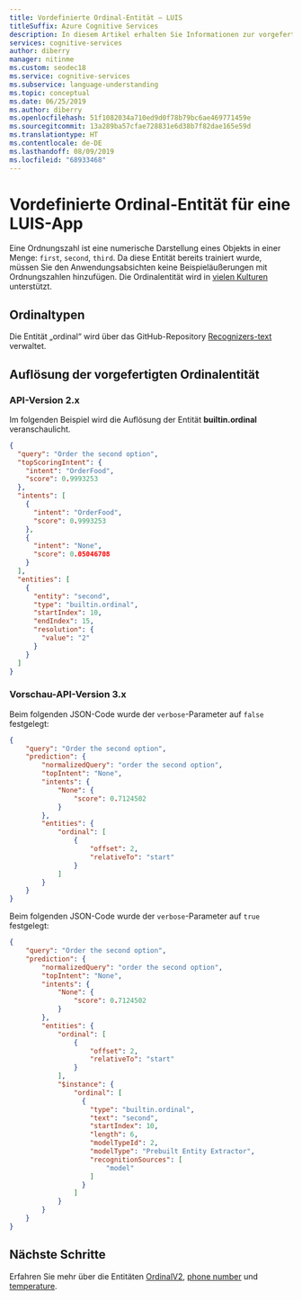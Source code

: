 ```yaml
---
title: Vordefinierte Ordinal-Entität – LUIS
titleSuffix: Azure Cognitive Services
description: In diesem Artikel erhalten Sie Informationen zur vorgefertigten Ordinalentität in Language Understanding Intelligent Service (LUIS).
services: cognitive-services
author: diberry
manager: nitinme
ms.custom: seodec18
ms.service: cognitive-services
ms.subservice: language-understanding
ms.topic: conceptual
ms.date: 06/25/2019
ms.author: diberry
ms.openlocfilehash: 51f1082034a710ed9d0f78b79bc6ae469771459e
ms.sourcegitcommit: 13a289ba57cfae728831e6d38b7f82dae165e59d
ms.translationtype: HT
ms.contentlocale: de-DE
ms.lasthandoff: 08/09/2019
ms.locfileid: "68933468"
---
```

# <a name="ordinal-prebuilt-entity-for-a-luis-app"></a>Vordefinierte Ordinal-Entität für eine LUIS-App
Eine Ordnungszahl ist eine numerische Darstellung eines Objekts in einer Menge: `first`, `second`, `third`. Da diese Entität bereits trainiert wurde, müssen Sie den Anwendungsabsichten keine Beispieläußerungen mit Ordnungszahlen hinzufügen. Die Ordinalentität wird in [vielen Kulturen](luis-reference-prebuilt-entities.md) unterstützt. 

## <a name="types-of-ordinal"></a>Ordinaltypen
Die Entität „ordinal“ wird über das GitHub-Repository [Recognizers-text](https://github.com/Microsoft/Recognizers-Text/blob/master/Patterns/English/English-Numbers.yaml#L45) verwaltet.

## <a name="resolution-for-prebuilt-ordinal-entity"></a>Auflösung der vorgefertigten Ordinalentität

### <a name="api-version-2x"></a>API-Version 2.x

Im folgenden Beispiel wird die Auflösung der Entität **builtin.ordinal** veranschaulicht.

```json
{
  "query": "Order the second option",
  "topScoringIntent": {
    "intent": "OrderFood",
    "score": 0.9993253
  },
  "intents": [
    {
      "intent": "OrderFood",
      "score": 0.9993253
    },
    {
      "intent": "None",
      "score": 0.05046708
    }
  ],
  "entities": [
    {
      "entity": "second",
      "type": "builtin.ordinal",
      "startIndex": 10,
      "endIndex": 15,
      "resolution": {
        "value": "2"
      }
    }
  ]
}
```

### <a name="preview-api-version-3x"></a>Vorschau-API-Version 3.x

Beim folgenden JSON-Code wurde der `verbose`-Parameter auf `false` festgelegt:

```json
{
    "query": "Order the second option",
    "prediction": {
        "normalizedQuery": "order the second option",
        "topIntent": "None",
        "intents": {
            "None": {
                "score": 0.7124502
            }
        },
        "entities": {
            "ordinal": [
                {
                    "offset": 2,
                    "relativeTo": "start"
                }
            ]
        }
    }
}
```

Beim folgenden JSON-Code wurde der `verbose`-Parameter auf `true` festgelegt:

```json
{
    "query": "Order the second option",
    "prediction": {
        "normalizedQuery": "order the second option",
        "topIntent": "None",
        "intents": {
            "None": {
                "score": 0.7124502
            }
        },
        "entities": {
            "ordinal": [
                {
                    "offset": 2,
                    "relativeTo": "start"
                }
            ],
            "$instance": {
                "ordinal": [
                  {
                    "type": "builtin.ordinal",
                    "text": "second",
                    "startIndex": 10,
                    "length": 6,
                    "modelTypeId": 2,
                    "modelType": "Prebuilt Entity Extractor",
                    "recognitionSources": [
                        "model"
                    ]
                  }
                ]
            }
        }
    }
}
```

## <a name="next-steps"></a>Nächste Schritte

Erfahren Sie mehr über die Entitäten [OrdinalV2](luis-reference-prebuilt-ordinal-v2.md), [phone number](luis-reference-prebuilt-phonenumber.md) und [temperature](luis-reference-prebuilt-temperature.md). 
